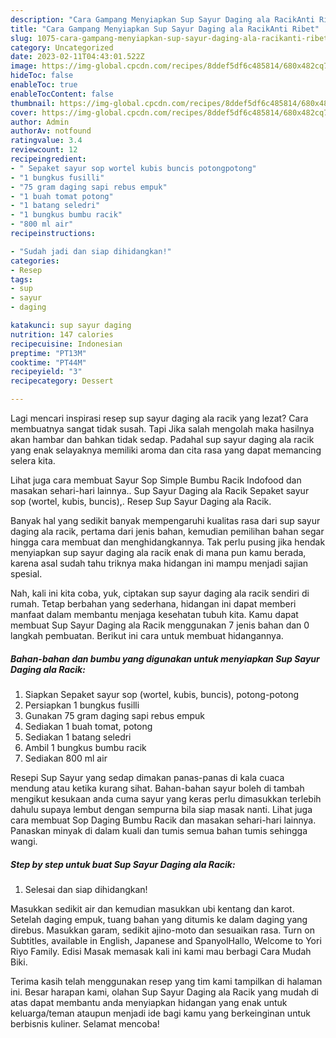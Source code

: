 ```yaml
---
description: "Cara Gampang Menyiapkan Sup Sayur Daging ala RacikAnti Ribet"
title: "Cara Gampang Menyiapkan Sup Sayur Daging ala RacikAnti Ribet"
slug: 1075-cara-gampang-menyiapkan-sup-sayur-daging-ala-racikanti-ribet
category: Uncategorized
date: 2023-02-11T04:43:01.522Z
image: https://img-global.cpcdn.com/recipes/8ddef5df6c485814/680x482cq70/sup-sayur-daging-ala-racik-foto-resep-utama.jpg
hideToc: false
enableToc: true
enableTocContent: false
thumbnail: https://img-global.cpcdn.com/recipes/8ddef5df6c485814/680x482cq70/sup-sayur-daging-ala-racik-foto-resep-utama.jpg
cover: https://img-global.cpcdn.com/recipes/8ddef5df6c485814/680x482cq70/sup-sayur-daging-ala-racik-foto-resep-utama.jpg
author: Admin
authorAv: notfound
ratingvalue: 3.4
reviewcount: 12
recipeingredient:
- " Sepaket sayur sop wortel kubis buncis potongpotong"
- "1 bungkus fusilli"
- "75 gram daging sapi rebus empuk"
- "1 buah tomat potong"
- "1 batang seledri"
- "1 bungkus bumbu racik"
- "800 ml air"
recipeinstructions:

- "Sudah jadi dan siap dihidangkan!"
categories:
- Resep
tags:
- sup
- sayur
- daging

katakunci: sup sayur daging 
nutrition: 147 calories
recipecuisine: Indonesian
preptime: "PT13M"
cooktime: "PT44M"
recipeyield: "3"
recipecategory: Dessert

---
```



Lagi mencari inspirasi resep sup sayur daging ala racik yang lezat? Cara membuatnya sangat tidak susah. Tapi Jika salah mengolah maka hasilnya akan hambar dan bahkan tidak sedap. Padahal sup sayur daging ala racik yang enak selayaknya memiliki aroma dan cita rasa yang dapat memancing selera kita.


Lihat juga cara membuat Sayur Sop Simple Bumbu Racik Indofood dan masakan sehari-hari lainnya.. Sup Sayur Daging ala Racik Sepaket sayur sop (wortel, kubis, buncis),. Resep Sup Sayur Daging ala Racik.

Banyak hal yang sedikit banyak mempengaruhi kualitas rasa dari sup sayur daging ala racik, pertama dari jenis bahan, kemudian pemilihan bahan segar hingga cara membuat dan menghidangkannya. Tak perlu pusing jika hendak menyiapkan sup sayur daging ala racik enak di mana pun kamu berada, karena asal sudah tahu triknya maka hidangan ini mampu menjadi sajian spesial.


Nah, kali ini kita coba, yuk, ciptakan sup sayur daging ala racik sendiri di rumah. Tetap berbahan yang sederhana, hidangan ini dapat memberi manfaat dalam membantu menjaga kesehatan tubuh kita. Kamu dapat membuat Sup Sayur Daging ala Racik menggunakan 7 jenis bahan dan 0 langkah pembuatan. Berikut ini cara untuk membuat hidangannya.

<!--inarticleads1-->

##### Bahan-bahan dan bumbu yang digunakan untuk menyiapkan Sup Sayur Daging ala Racik:

1. Siapkan  Sepaket sayur sop (wortel, kubis, buncis), potong-potong
1. Persiapkan 1 bungkus fusilli
1. Gunakan 75 gram daging sapi rebus empuk
1. Sediakan 1 buah tomat, potong
1. Sediakan 1 batang seledri
1. Ambil 1 bungkus bumbu racik
1. Sediakan 800 ml air


Resepi Sup Sayur yang sedap dimakan panas-panas di kala cuaca mendung atau ketika kurang sihat. Bahan-bahan sayur boleh di tambah mengikut kesukaan anda cuma sayur yang keras perlu dimasukkan terlebih dahulu supaya lembut dengan sempurna bila siap masak nanti. Lihat juga cara membuat Sop Daging Bumbu Racik dan masakan sehari-hari lainnya. Panaskan minyak di dalam kuali dan tumis semua bahan tumis sehingga wangi. 

<!--inarticleads2-->

##### Step by step untuk buat Sup Sayur Daging ala Racik:


1. Selesai dan siap dihidangkan!

Masukkan sedikit air dan kemudian masukkan ubi kentang dan karot. Setelah daging empuk, tuang bahan yang ditumis ke dalam daging yang direbus. Masukkan garam, sedikit ajino-moto dan sesuaikan rasa. Turn on Subtitles, available in English, Japanese and SpanyolHallo, Welcome to Yori Riyo Family. Edisi Masak memasak kali ini kami mau berbagi Cara Mudah Biki. 

Terima kasih telah menggunakan resep yang tim kami tampilkan di halaman ini. Besar harapan kami, olahan Sup Sayur Daging ala Racik yang mudah di atas dapat membantu anda menyiapkan hidangan yang enak untuk keluarga/teman ataupun menjadi ide bagi kamu yang berkeinginan untuk berbisnis kuliner. Selamat mencoba!
